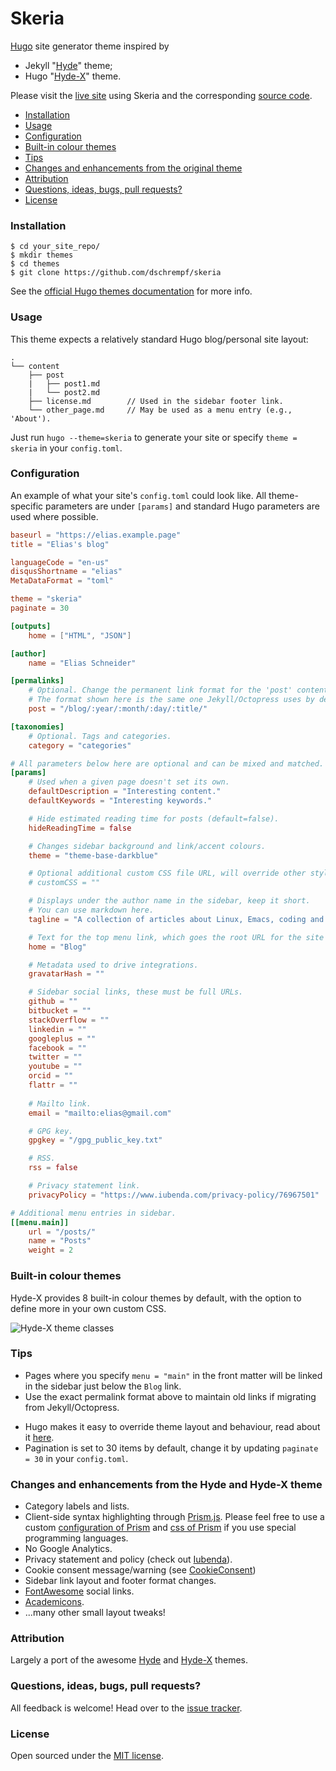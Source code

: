 Skeria
======

[Hugo](http://gohugo.io) site generator theme inspired by

- Jekyll "[Hyde](https://github.com/poole/hyde)" theme;
- Hugo "[Hyde-X](https://guthub.com/zyro/hyde-x)" theme.

Please visit the [live site](https://dschrempf.github.io/) using Skeria and the
corresponding [source code](https://github.com/dschrempf/blog).

* [Installation](#installation)
* [Usage](#usage)
* [Configuration](#configuration)
* [Built-in colour themes](#built-in-colour-themes)
* [Tips](#tips)
* [Changes and enhancements from the original theme](#changes-and-enhancements-from-the-original-theme)
* [Attribution](#attribution)
* [Questions, ideas, bugs, pull requests?](#questions-ideas-bugs-pull-requests)
* [License](#license)

### Installation

```
$ cd your_site_repo/
$ mkdir themes
$ cd themes
$ git clone https://github.com/dschrempf/skeria
```

See the [official Hugo themes documentation](http://gohugo.io/themes/installing)
for more info.

### Usage

This theme expects a relatively standard Hugo blog/personal site layout:
```
.
└── content
    ├── post
    |   ├── post1.md
    |   └── post2.md
    ├── license.md        // Used in the sidebar footer link.
    └── other_page.md     // May be used as a menu entry (e.g., 'About').
```

Just run `hugo --theme=skeria` to generate your site or specify `theme = skeria`
in your `config.toml`.

### Configuration

An example of what your site's `config.toml` could look like. All theme-specific
parameters are under `[params]` and standard Hugo parameters are used where
possible.

```toml
baseurl = "https://elias.example.page"
title = "Elias's blog"

languageCode = "en-us"
disqusShortname = "elias"
MetaDataFormat = "toml"

theme = "skeria"
paginate = 30

[outputs]
    home = ["HTML", "JSON"]

[author]
    name = "Elias Schneider"

[permalinks]
    # Optional. Change the permanent link format for the 'post' content type.
    # The format shown here is the same one Jekyll/Octopress uses by default.
    post = "/blog/:year/:month/:day/:title/"

[taxonomies]
    # Optional. Tags and categories.
    category = "categories"

# All parameters below here are optional and can be mixed and matched.
[params]
    # Used when a given page doesn't set its own.
    defaultDescription = "Interesting content."
    defaultKeywords = "Interesting keywords."

    # Hide estimated reading time for posts (default=false).
    hideReadingTime = false

    # Changes sidebar background and link/accent colours.
    theme = "theme-base-darkblue"

    # Optional additional custom CSS file URL, will override other styles.
    # customCSS = ""

    # Displays under the author name in the sidebar, keep it short.
    # You can use markdown here.
    tagline = "A collection of articles about Linux, Emacs, coding and music."

    # Text for the top menu link, which goes the root URL for the site (default=Blog).
    home = "Blog"

    # Metadata used to drive integrations.
    gravatarHash = ""

    # Sidebar social links, these must be full URLs.
    github = ""
    bitbucket = ""
    stackOverflow = ""
    linkedin = ""
    googleplus = ""
    facebook = ""
    twitter = ""
    youtube = ""
    orcid = ""
    flattr = ""
    
    # Mailto link.
    email = "mailto:elias@gmail.com"

    # GPG key.
    gpgkey = "/gpg_public_key.txt"

    # RSS.
    rss = false

    # Privacy statement link.
    privacyPolicy = "https://www.iubenda.com/privacy-policy/76967501"

# Additional menu entries in sidebar.
[[menu.main]]
    url = "/posts/"
    name = "Posts"
    weight = 2

```

### Built-in colour themes

Hyde-X provides 8 built-in colour themes by default, with the option to define
more in your own custom CSS.

![Hyde-X theme classes](images/theme-colours.png)

### Tips

* Pages where you specify `menu = "main"` in the front matter will be linked in
  the sidebar just below the `Blog` link.
* Use the exact permalink format above to maintain old links if migrating from
  Jekyll/Octopress.
<!-- * Change the favicon by providing your own as `static/favicon.png` in your site directory. -->
* Hugo makes it easy to override theme layout and behaviour, read about it
  [here](http://gohugo.io/themes/customizing).
* Pagination is set to 30 items by default, change it by updating `paginate =
  30` in your `config.toml`.

### Changes and enhancements from the Hyde and Hyde-X theme

* Category labels and lists.
* Client-side syntax highlighting through [Prism.js](https://prismjs.com/).
  Please feel free to use a custom [configuration of Prism](static/js/prism.js)
  and [css of Prism](static/css/prism.css) if you use special programming
  languages.
* No Google Analytics.
* Privacy statement and policy (check out [Iubenda](https://www.iubenda.com/en/)).
* Cookie consent message/warning (see [CookieConsent](https://cookieconsent.insites.com/))
* Sidebar link layout and footer format changes.
* [FontAwesome](http://fortawesome.github.io/Font-Awesome) social links.
* [Academicons](https://github.com/jpswalsh/academicons).
* ...many other small layout tweaks!

### Attribution

Largely a port of the awesome [Hyde](https://github.com/poole/hyde) and
[Hyde-X](https://guthub.com/zyro/hyde-x) themes.

### Questions, ideas, bugs, pull requests?

All feedback is welcome! Head over to the [issue tracker](https://github.com/dschrempf/skeria/issues).

### License

Open sourced under the [MIT license](https://github.com/dschrempf/skeria/LICENCE).
